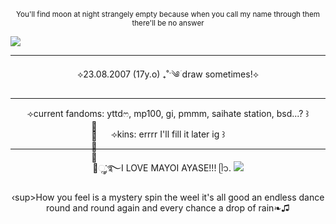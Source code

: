 <p align="center">
<sup>You'll find moon at night strangely empty because when you call my name through them there'll be no answer</sup>
</p>
<picture>
 <source media="(prefers-color-scheme: dark)" srcset="https://i.imgur.com/wSCUh4C.jpeg">
 <source media="(prefers-color-scheme: light)" srcset="https://i.imgur.com/wSCUh4C.jpeg">
 <img alt=" " src="https://i.imgur.com/wSCUh4C.jpeg">
</picture>
</p>

---
<p align="center">⟡23.08.2007 (17y.o) ₊˚ˑ༄ؘ draw sometimes!⟡</p>

---

<p align="center">⟢current fandoms: yttdෆ, mp100, gi, pmmm, saihate station, bsd...? ꒱</p>
<p align="center">⟢kins: errrr I'll fill it later ig ꒱</p>

---

<p align="center">⟢ׂׂׂׂૢ་༘࿐I LOVE MAYOI AYASE!!! ᥫ᭡.
<picture>
 <source media="(prefers-color-scheme: dark)" srcset="https://i.imgur.com/yuN1ytd.jpeg">
 <source media="(prefers-color-scheme: light)" srcset="https://i.imgur.com/yuN1ytd.jpeg">
 <img alt=" " src="https://i.imgur.com/yuN1ytd.jpeg">
</picture>
<p align="center">
‹sup>How you feel is a mystery spin the weel it's all good an endless dance round and round again and every chance a drop of rain❧♫</sup>
</p>
